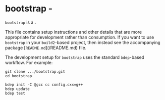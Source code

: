 # bootstrap - <SUMMARY>

`bootstrap` is a <SUMMARY-OF-FUNCTIONALITY>.

This file contains setup instructions and other details that are more
appropriate for development rather than consumption. If you want to use
`bootstrap` in your `build2`-based project, then instead see the accompanying
package [`README.md`](<PACKAGE>/README.md) file.

The development setup for `bootstrap` uses the standard `bdep`-based workflow.
For example:

```
git clone .../bootstrap.git
cd bootstrap

bdep init -C @gcc cc config.cxx=g++
bdep update
bdep test
```
